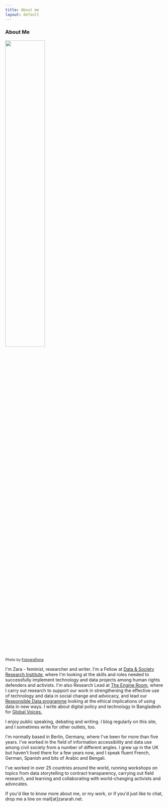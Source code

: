 ```yaml
---
title: About me
layout: default
---
```


### About Me

<img src="{{ site.url }}/assets/static/zara-profile-pic.JPG" style="width: 50%; height: 50%"/>​

<small>Photo by <a href="http://arduina.net/">Fotografiona</a></small>

I'm Zara - feminist, researcher and writer. I'm a Fellow at [Data & Society Research Institute](datasociety.net), where I'm looking at the skills and roles needed to successfully implement technology and data projects among human rights defenders and activists. I'm also Research Lead at [The Engine Room](theengineroom.org), where I carry out research to support our work in strengthening the effective use of technology and data in social change and advocacy, and lead our [Responsible Data programme](http://responsibledata.io/) looking at the ethical implications of using data in new ways. I write about digital policy and technology in Bangladesh for [Global Voices.](globalvoices.org/author/zararahman/)

I enjoy public speaking, debating and writing. I blog regularly on this site, and I sometimes write for other outlets, too.

I'm normally based in Berlin, Germany, where I've been for more than five years. I've worked in the field of information accessibility and data use among civil society from a number of different angles. I grew up in the UK but haven't lived there for a few years now, and I speak fluent French, German, Spanish and bits of Arabic and Bengali.

I've worked in over 25 countries around the world, running workshops on topics from data storytelling to contract transparency, carrying out field research, and learning and collaborating with world-changing activists and advocates.

If you'd like to know more about me, or my work, or if you'd just like to chat, drop me a line on mail[at]zararah.net.